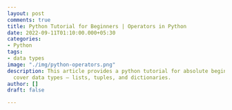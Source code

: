 ```yaml
---
layout: post
comments: true
title: Python Tutorial for Beginners | Operators in Python
date: 2022-09-11T01:10:00.000+05:30
categories:
- Python
tags:
- data types
image: "./img/python-operators.png"
description: This article provides a python tutorial for absolute beginners. We will
  cover data types – lists, tuples, and dictionaries.
author: []
draft: false

---
```

